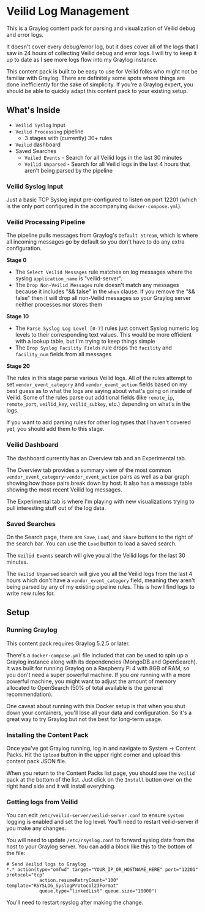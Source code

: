 # Veilid Log Management

This is a Graylog content pack for parsing and visualization of Veilid debug and error logs.

It doesn't cover every debug/error log, but it does cover all of the logs that I saw in 24 hours of collecting Veilid debug and error logs. I will try to keep it up to date as I see more logs flow into my Graylog instance.

This content pack is built to be easy to use for Veilid folks who might not be familiar with Graylog. There are definitely some spots where things are done inefficiently for the sake of simplicity. If you're a Graylog expert, you should be able to quickly adapt this content pack to your existing setup.

## What's Inside

* `Veilid Syslog` input
* `Veilid Processing` pipeline
  * 3 stages with (currently) 30+ rules
* `Veilid` dashboard
* Saved Searches
  * `Veiled Events` - Search for all Veilid logs in the last 30 minutes
  * `Veilid Unparsed` - Search for all Veilid logs in the last 4 hours that aren't being parsed by the pipeline

### Veilid Syslog Input

Just a basic TCP Syslog input pre-configured to listen on port 12201 (which is the only port configured in the accompanying `docker-compose.yml`). 

### Veilid Processing Pipeline

The pipeline pulls messages from Graylog's `Default Stream`, which is where all incoming messages go by default so you don't have to do any extra configuration.

**Stage 0**

* The `Select Veilid Messages` rule matches on log messages where the syslog `application_name` is "veilid-server".
* The `Drop Non-Veilid Messages` rule doesn't match any messages because it includes "&& false" in the `when` clause. If you remove the "&& false" then it will drop all non-Veilid messages so your Graylog server neither processes nor stores them

**Stage 10**

* The `Parse Syslog Log Level [0-7]` rules just convert Syslog numeric log levels to their corresponding text values. This would be more efficient with a lookup table, but I'm trying to keep things simple
* The `Drop Syslog Facility Fields` rule drops the `facility` and `facility_num` fields from all messages

**Stage 20**

The rules in this stage parse various Veilid logs. All of the rules attempt to set `vendor_event_category` and `vendor_event_action` fields based on my best guess as to what the logs are saying about what's going on inside of Veilid. Some of the rules parse out additional fields (like `remote_ip`, `remote_port`, `veilid_key`, `veilid_subkey`, etc.) depending on what's in the logs.

If you want to add parsing rules for other log types that I haven't covered yet, you should add them to this stage.

### Veilid Dashboard

The dashboard currently has an Overview tab and an Experimental tab.

The Overview tab provides a summary view of the most common `vendor_event_category`-`vendor_event_action` pairs as well as a bar graph showing how those pairs break down by host.  It also has a message table showing the most recent Veilid log messages.

The Experimental tab is where I'm playing with new visualizations trying to pull interesting stuff out of the log data.

### Saved Searches

On the Search page, there are `Save`, `Load`, and `Share` buttons to the right of the search bar. You can use the `Load` button to load a saved search.

The `Veilid Events` search will give you all the Veilid logs for the last 30 minutes.

The `Veilid Unparsed` search will give you all the Veilid logs from the last 4 hours which don't have a `vendor_event_category` field, meaning they aren't being parsed by any of my existing pipeline rules. This is how I find logs to write new rules for.

## Setup

### Running Graylog 

This content pack requires Graylog 5.2.5 or later.

There's a `docker-compose.yml` file included that can be used to spin up a Graylog instance along with its dependencies (MongoDB and OpenSearch). It was built for running Graylog on a Raspberry Pi 4 with 8GB of RAM, so you don't need a super powerful machine. If you *are* running with a more powerful machine, you might want to adjust the amount of memory allocated to OpenSearch (50% of total available is the general recommendation). 

One caveat about running with this Docker setup is that when you shut down your containers, you'll lose all your data and configuration. So it's a great way to try Graylog but not the best for long-term usage.

### Installing the Content Pack

Once you've got Graylog running, log in and navigate to System -> Content Packs. Hit the `Upload` button in the upper right corner and upload this content pack JSON file.

When you return to the Content Packs list page, you should see the `Veilid` pack at the bottom of the list. Just click on the `Install` button over on the right hand side and it will install everything.

### Getting logs from Veilid

You can edit `/etc/veilid-server/veilid-server.conf` to ensure `system` logging is enabled and set the log level. You'll need to restart veilid-server if you make any changes.

You will need to update `/etc/rsyslog.conf` to forward syslog data from the host to your Graylog server.  You can add a block like this to the bottom of the file:

```
# Send Veilid logs to Graylog
*.* action(type="omfwd" target="YOUR_IP_OR_HOSTNAME_HERE" port="12201" protocol="tcp"
            action.resumeRetryCount="100" template="RSYSLOG_SyslogProtocol23Format"
            queue.type="linkedList" queue.size="10000")
```

You'll need to restart rsyslog after making the change.